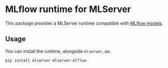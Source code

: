 # MLflow runtime for MLServer

This package provides a MLServer runtime compatible with [MLflow
models](https://www.mlflow.org/docs/latest/models.html).

## Usage

You can install the runtime, alongside `mlserver`, as:

```bash
pip install mlserver mlserver-mlflow
```
